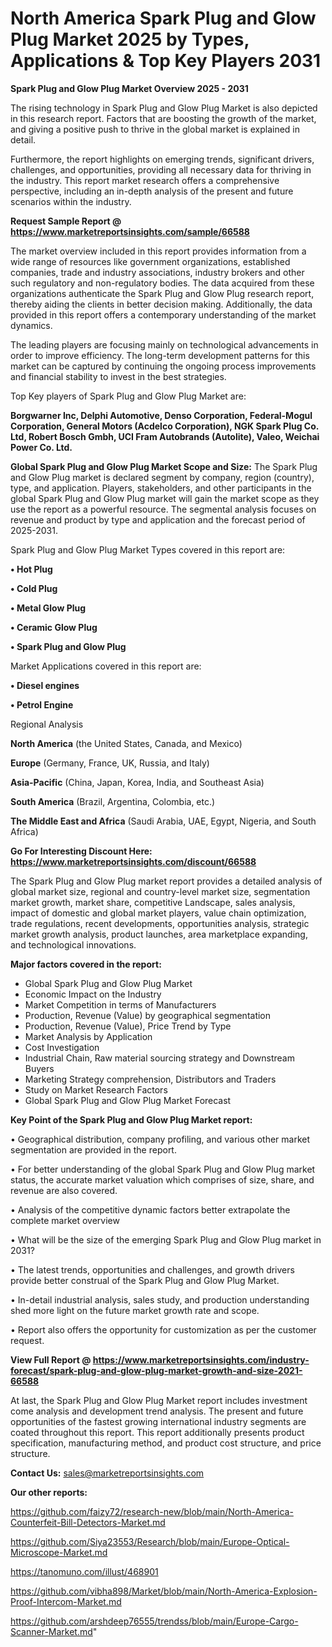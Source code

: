 # North America Spark Plug and Glow Plug Market 2025 by Types, Applications & Top Key Players 2031

<Strong> Spark Plug and Glow Plug Market Overview 2025 - 2031</strong>

The rising technology in Spark Plug and Glow Plug Market is also depicted in this research report. Factors that are boosting the growth of the market, and giving a positive push to thrive in the global market is explained in detail.

Furthermore, the report highlights on emerging trends, significant drivers, challenges, and opportunities, providing all necessary data for thriving in the industry. This report market research offers a comprehensive perspective, including an in-depth analysis of the present and future scenarios within the industry.

<strong>Request Sample Report @ <a href=https://www.marketreportsinsights.com/sample/66588>https://www.marketreportsinsights.com/sample/66588</a></strong>

The market overview included in this report provides information from a wide range of resources like government organizations, established companies, trade and industry associations, industry brokers and other such regulatory and non-regulatory bodies. The data acquired from these organizations authenticate the Spark Plug and Glow Plug research report, thereby aiding the clients in better decision making. Additionally, the data provided in this report offers a contemporary understanding of the market dynamics.

The leading players are focusing mainly on technological advancements in order to improve efficiency. The long-term development patterns for this market can be captured by continuing the ongoing process improvements and financial stability to invest in the best strategies.

Top Key players of Spark Plug and Glow Plug Market are:

<strong>Borgwarner Inc, Delphi Automotive, Denso Corporation, Federal-Mogul Corporation, General Motors (Acdelco Corporation), NGK Spark Plug Co. Ltd, Robert Bosch Gmbh, UCI Fram Autobrands (Autolite), Valeo, Weichai Power Co. Ltd.</strong>

<strong><b>Global Spark Plug and Glow Plug Market Scope and Size:</b></strong>
The Spark Plug and Glow Plug market is declared segment by company, region (country), type, and application. Players, stakeholders, and other participants in the global Spark Plug and Glow Plug market will gain the market scope as they use the report as a powerful resource. The segmental analysis focuses on revenue and product by type and application and the forecast period of 2025-2031.

Spark Plug and Glow Plug Market Types covered in this report are:

<strong>• Hot Plug

• Cold Plug

• Metal Glow Plug

• Ceramic Glow Plug

• Spark Plug and Glow Plug</strong>

Market Applications covered in this report are:

<strong>• Diesel engines

• Petrol Engine</strong> 

Regional Analysis

<strong>North America</strong> (the United States, Canada, and Mexico)

<strong>Europe</strong> (Germany, France, UK, Russia, and Italy)

<strong>Asia-Pacific</strong> (China, Japan, Korea, India, and Southeast Asia)

<strong>South America</strong> (Brazil, Argentina, Colombia, etc.)

<strong>The Middle East and Africa</strong> (Saudi Arabia, UAE, Egypt, Nigeria, and South Africa)

<strong>Go For Interesting Discount Here: <a href=https://www.marketreportsinsights.com/discount/66588>https://www.marketreportsinsights.com/discount/66588</a></strong>

The Spark Plug and Glow Plug market report provides a detailed analysis of global market size, regional and country-level market size, segmentation market growth, market share, competitive Landscape, sales analysis, impact of domestic and global market players, value chain optimization, trade regulations, recent developments, opportunities analysis, strategic market growth analysis, product launches, area marketplace expanding, and technological innovations.

<strong><b>Major factors covered in the report:</b></strong>
<ul>
  <li>Global Spark Plug and Glow Plug Market </li>
  <li>Economic Impact on the Industry</li>
  <li>Market Competition in terms of Manufacturers</li>
  <li>Production, Revenue (Value) by geographical segmentation</li>
  <li>Production, Revenue (Value), Price Trend by Type</li>
  <li>Market Analysis by Application</li>
  <li>Cost Investigation</li>
  <li>Industrial Chain, Raw material sourcing strategy and Downstream Buyers</li>
  <li>Marketing Strategy comprehension, Distributors and Traders</li>
  <li>Study on Market Research Factors</li>
  <li>Global Spark Plug and Glow Plug Market Forecast</li>
</ul>

<strong><b>Key Point of the Spark Plug and Glow Plug Market report:</b></strong>

• Geographical distribution, company profiling, and various other market segmentation are provided in the report.

• For better understanding of the global Spark Plug and Glow Plug market status, the accurate market valuation which comprises of size, share, and revenue are also covered.

• Analysis of the competitive dynamic factors better extrapolate the complete market overview

• What will be the size of the emerging Spark Plug and Glow Plug market in 2031?

• The latest trends, opportunities and challenges, and growth drivers provide better construal of the Spark Plug and Glow Plug Market.

• In-detail industrial analysis, sales study, and production understanding shed more light on the future market growth rate and scope.

• Report also offers the opportunity for customization as per the customer request.

<strong><b>View Full Report @ <a href=https://www.marketreportsinsights.com/industry-forecast/spark-plug-and-glow-plug-market-growth-and-size-2021-66588>https://www.marketreportsinsights.com/industry-forecast/spark-plug-and-glow-plug-market-growth-and-size-2021-66588</a></b></strong>


At last, the Spark Plug and Glow Plug Market report includes investment come analysis and development trend analysis. The present and future opportunities of the fastest growing international industry segments are coated throughout this report. This report additionally presents product specification, manufacturing method, and product cost structure, and price structure.

<strong>Contact Us:</strong>
sales@marketreportsinsights.com

<strong>Our other reports:</strong>

<a href=https://github.com/faizy72/research-new/blob/main/North-America-Counterfeit-Bill-Detectors-Market.md>https://github.com/faizy72/research-new/blob/main/North-America-Counterfeit-Bill-Detectors-Market.md</a>

<a href=https://github.com/Siya23553/Research/blob/main/Europe-Optical-Microscope-Market.md>https://github.com/Siya23553/Research/blob/main/Europe-Optical-Microscope-Market.md</a>

<a href=https://tanomuno.com/illust/468901>https://tanomuno.com/illust/468901</a>

<a href=https://github.com/vibha898/Market/blob/main/North-America-Explosion-Proof-Intercom-Market.md>https://github.com/vibha898/Market/blob/main/North-America-Explosion-Proof-Intercom-Market.md</a>

<a href=https://github.com/arshdeep76555/trendss/blob/main/Europe-Cargo-Scanner-Market.md>https://github.com/arshdeep76555/trendss/blob/main/Europe-Cargo-Scanner-Market.md</a>"
